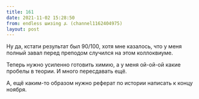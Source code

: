 ```yaml
---
title: 161
date: 2021-11-02 15:28:50
from: endless шизing ⍼ (channel1162404975)
layout: post
---
```


Ну да, кстати результат был 90/100, хотя мне казалось, что у меня полный завал перед преподом случился на этом коллоквиуме.

Теперь нужно усиленно готовить химию, а у меня ой-ой-ой какие пробелы в теории. И много пересдавать ещё.


А, ещё каким-то образом нужно реферат по истории написать к концу ноября.
